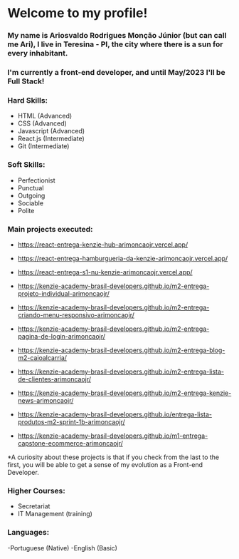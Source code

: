 <h1> Welcome to my profile! </h1>

### My name is Ariosvaldo Rodrigues Monção Júnior (but can call me Ari), I live in Teresina - PI, the city where there is a sun for every inhabitant.

### I'm currently a front-end developer, and until May/2023 I'll be Full Stack!

### Hard Skills:

- HTML (Advanced)
- CSS (Advanced)
- Javascript (Advanced)
- React.js (Intermediate)
- Git (Intermediate)

### Soft Skills:
 - Perfectionist
 - Punctual 
 - Outgoing 
 - Sociable
 - Polite


### Main projects executed:

- https://react-entrega-kenzie-hub-arimoncaojr.vercel.app/

- https://react-entrega-hamburgueria-da-kenzie-arimoncaojr.vercel.app/

- https://react-entrega-s1-nu-kenzie-arimoncaojr.vercel.app/

- https://kenzie-academy-brasil-developers.github.io/m2-entrega-projeto-individual-arimoncaojr/

- https://kenzie-academy-brasil-developers.github.io/m2-entrega-criando-menu-responsivo-arimoncaojr/

- https://kenzie-academy-brasil-developers.github.io/m2-entrega-pagina-de-login-arimoncaojr/

- https://kenzie-academy-brasil-developers.github.io/m2-entrega-blog-m2-caioalcarria/

- https://kenzie-academy-brasil-developers.github.io/m2-entrega-lista-de-clientes-arimoncaojr/

- https://kenzie-academy-brasil-developers.github.io/m2-entrega-kenzie-news-arimoncaojr/

- https://kenzie-academy-brasil-developers.github.io/entrega-lista-produtos-m2-sprint-1b-arimoncaojr/

- https://kenzie-academy-brasil-developers.github.io/m1-entrega-capstone-ecommerce-arimoncaojr/

*A curiosity about these projects is that if you check from the last to the first, you will be able to get a sense of my evolution as a Front-end Developer.

### Higher Courses:
- Secretariat
- IT Management (training)

### Languages:
-Portuguese (Native)
-English (Basic)
<!--
**arimoncaojr/arimoncaojr** is a ✨ _special_ ✨ repository because its `README.md` (this file) appears on your GitHub profile.

Here are some ideas to get you started:

- 🔭 I’m currently working on ...
- 🌱 I’m currently learning ...
- 👯 I’m looking to collaborate on ...
- 🤔 I’m looking for help with ...
- 💬 Ask me about ...
- 📫 How to reach me: ...
- 😄 Pronouns: ...
- ⚡ Fun fact: ...
-->

